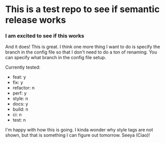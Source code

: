 # This is a test repo to see if semantic release works

### I am excited to see if this works

And it does! This is great. I think one more thing I want to do is specify the branch in the config file so that I don't need to do a ton of renaming.
You can specify what branch in the config file setup.

Currently tested:
- feat: y
- fix: y
- refactor: n
- perf: y
- style: n
- docs: y
- build: n
- ci: n
- test: n

I'm happy with how this is going. I kinda wonder why style tags are not shown, but that is something I can figure out tomorrow. Seeya (Ciao)!
